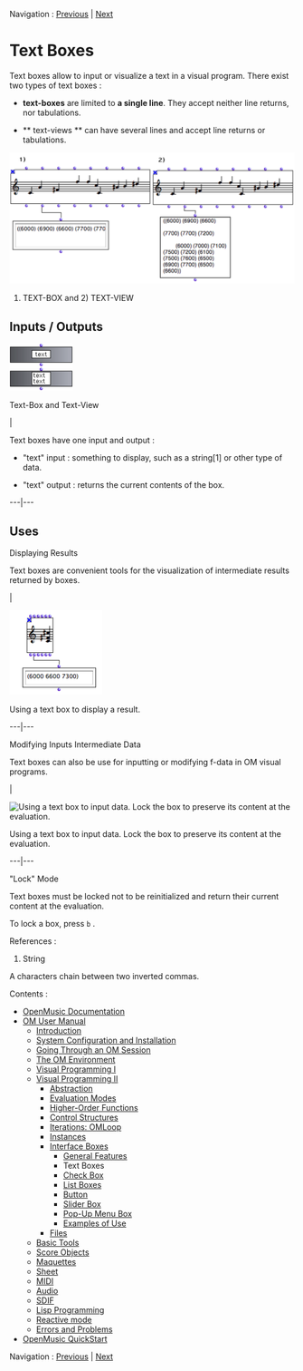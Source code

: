 
Navigation : [Previous](GeneralFeatures "page précédente\(General
Features\)") | [Next](CheckBox "Next\(Check Box\)")

# Text Boxes

Text boxes allow to input or visualize a text in a visual program. There exist
two types of text boxes :

  * **text-boxes** are limited to **a single line**. They accept neither line returns, nor tabulations.

  * ** text-views  ** can have several lines and accept line returns or tabulations.

![1\) TEXT-BOX and 2\) TEXT-VIEW](../res/textview.png)

1) TEXT-BOX and 2) TEXT-VIEW

## Inputs / Outputs

![Text-Box and Text-View](../res/textbox1.png)

Text-Box and Text-View

|

Text boxes have one input and output :

  * "text" input : something to display, such as a  string[1] or other type of data.

  * "text" output : returns the current contents of the box.

  
  
---|---  
  
## Uses

Displaying Results

Text boxes are convenient tools for the visualization of intermediate results
returned by boxes.

|

![Using a text box to display a result.](../res/textdisplay.png)

Using a text box to display a result.  
  
---|---  
  
Modifying Inputs Intermediate Data

Text boxes can also be use for inputting or modifying f-data in OM visual
programs.

|

![Using a text box to input data. Lock the box to preserve its content at the
evaluation.](../res/textinput.png)

Using a text box to input data. Lock the box to preserve its content at the
evaluation.  
  
---|---  
  
"Lock" Mode

Text boxes must be locked not to be reinitialized and return their current
content at the evaluation.

To lock a box, press `b` .

References :

  1. String

A characters chain between two inverted commas.

Contents :

  * [OpenMusic Documentation](OM-Documentation)
  * [OM User Manual](OM-User-Manual)
    * [Introduction](00-Contents)
    * [System Configuration and Installation](Installation)
    * [Going Through an OM Session](Goingthrough)
    * [The OM Environment](Environment)
    * [Visual Programming I](BasicVisualProgramming)
    * [Visual Programming II](AdvancedVisualProgramming)
      * [Abstraction](Abstraction)
      * [Evaluation Modes](EvalModes)
      * [Higher-Order Functions](HighOrder)
      * [Control Structures](Control)
      * [Iterations: OMLoop](OMLoop)
      * [Instances](Instances)
      * [Interface Boxes](InterfaceBoxes)
        * [General Features](GeneralFeatures)
        * Text Boxes
        * [Check Box](CheckBox)
        * [List Boxes](ListBoxes)
        * [Button](Button)
        * [Slider Box](Slider)
        * [Pop-Up Menu Box](MenuBoxes)
        * [Examples of Use](InterfaceExample)
      * [Files](Files)
    * [Basic Tools](BasicObjects)
    * [Score Objects](ScoreObjects)
    * [Maquettes](Maquettes)
    * [Sheet](Sheet)
    * [MIDI](MIDI)
    * [Audio](Audio)
    * [SDIF](SDIF)
    * [Lisp Programming](Lisp)
    * [Reactive mode](Reactive)
    * [Errors and Problems](errors)
  * [OpenMusic QuickStart](QuickStart-Chapters)

Navigation : [Previous](GeneralFeatures "page précédente\(General
Features\)") | [Next](CheckBox "Next\(Check Box\)")

